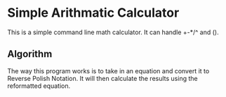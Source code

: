 # Simple Arithmatic Calculator
This is a simple command line math calculator. It can handle +-*/^ and (). 

## Algorithm
The way this program works is to take in an equation and convert it to Reverse Polish Notation. It will then calculate the results using the reformatted equation.
